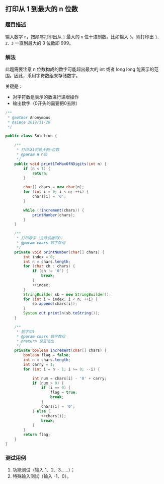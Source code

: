 ## 打印从 1 到最大的 n 位数

### 题目描述
输入数字 `n`，按顺序打印出从 `1` 最大的 `n` 位十进制数。比如输入 `3`，则打印出 `1、2、3` 一直到最大的 3 位数即 999。

### 解法
此题需要注意 n 位数构成的数字可能超出最大的 int 或者 long long 能表示的范围。因此，采用字符数组来存储数字。

关键是：
- 对字符数组表示的数进行递增操作
- 输出数字（0开头的需要把0去除）

```java
/**
 * @author Anonymous
 * @since 2019/11/20
 */

public class Solution {

    /**
     * 打印从1到最大的n位数
     * @param n n位
     */
    public void print1ToMaxOfNDigits(int n) {
        if (n < 1) {
            return;
        }

        char[] chars = new char[n];
        for (int i = 0; i < n; ++i) {
            chars[i] = '0';
        }

        while (!increment(chars)) {
            printNumber(chars);
        }
    }

    /**
     * 打印数字（去除前面的0）
     * @param chars 数字数组
     */
    private void printNumber(char[] chars) {
        int index = 0;
        int n = chars.length;
        for (char ch : chars) {
            if (ch != '0') {
                break;
            }
            ++index;
        }
        StringBuilder sb = new StringBuilder();
        for (int i = index; i < n; ++i) {
            sb.append(chars[i]);
        }
        System.out.println(sb.toString());
    }

    /**
     * 数字加1
     * @param chars 数字数组
     * @return 是否溢出
     */
    private boolean increment(char[] chars) {
        boolean flag = false;
        int n = chars.length;
        int carry = 1;
        for (int i = n - 1; i >= 0; --i) {

            int num = chars[i] - '0' + carry;
            if (num > 9) {
                if (i == 0) {
                    flag = true;
                    break;
                }
                chars[i] = '0';
            } else {
                ++chars[i];
                break;
            }
        }
        return flag;
    }
}
```

### 测试用例
1. 功能测试（输入 1、2、3......）；
2. 特殊输入测试（输入 -1、0）。